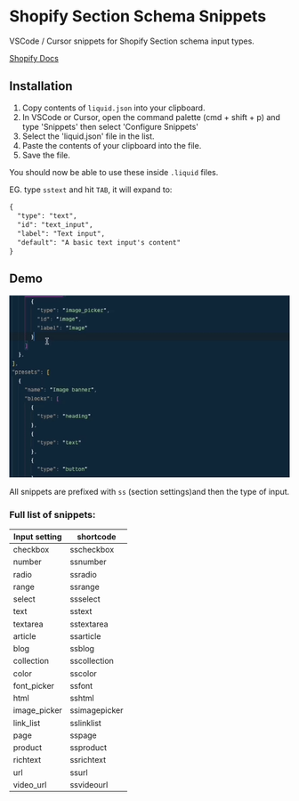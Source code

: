 # Shopify Section Schema Snippets

VSCode / Cursor snippets for Shopify Section schema input types.

[Shopify Docs](https://shopify.dev/docs/storefronts/themes/architecture/settings/input-settings)

## Installation

1. Copy contents of `liquid.json` into your clipboard.
2. In VSCode or Cursor, open the command palette (cmd + shift + p) and type 'Snippets' then select 'Configure Snippets'
3. Select the 'liquid.json' file in the list.
4. Paste the contents of your clipboard into the file.
5. Save the file.

You should now be able to use these inside `.liquid` files.

EG. type `sstext` and hit `TAB`, it will expand to:

```liquid
{
  "type": "text",
  "id": "text_input",
  "label": "Text input",
  "default": "A basic text input's content"
}
```

## Demo

![Demo](./demo.gif)

All snippets are prefixed with `ss` (section settings)and then the type of input.

### Full list of snippets:

| Input setting | shortcode     |
| ------------- | ------------- |
| checkbox      | sscheckbox    |
| number        | ssnumber      |
| radio         | ssradio       |
| range         | ssrange       |
| select        | ssselect      |
| text          | sstext        |
| textarea      | sstextarea    |
| article       | ssarticle     |
| blog          | ssblog        |
| collection    | sscollection  |
| color         | sscolor       |
| font_picker   | ssfont        |
| html          | sshtml        |
| image_picker  | ssimagepicker |
| link_list     | sslinklist    |
| page          | sspage        |
| product       | ssproduct     |
| richtext      | ssrichtext    |
| url           | ssurl         |
| video_url     | ssvideourl    |

